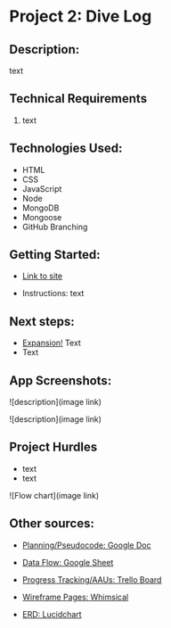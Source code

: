 # Project 2: Dive Log

## Description:
text

## Technical Requirements
1. text

## Technologies Used: 
* HTML
* CSS
* JavaScript
* Node
* MongoDB
* Mongoose
* GitHub Branching

## Getting Started: 

* [Link to site]("")

* Instructions: text

## Next steps: 

* [Expansion!]("") Text
* Text

## App Screenshots:

![description](image link)

![description](image link)

## Project Hurdles
* text
* text

![Flow chart](image link)

## Other sources: 

* [Planning/Pseudocode: Google Doc](https://docs.google.com/document/d/1AZvyxvdnltxkjQmsthisayq21--fnwLX5ruJO0g98dk/edit?usp=sharing)

* [Data Flow: Google Sheet](https://docs.google.com/spreadsheets/d/1FWgW4MXwyAINuuvfisloNnvXlRBv9NIRCU9RaLkd3xs/edit?usp=sharing)

* [Progress Tracking/AAUs: Trello Board](https://trello.com/b/9zCsQ2QU/project-2-flash-cards)

* [Wireframe Pages: Whimsical](https://whimsical.com/project-2-flash-cards-V4m9vgEdUeR6wBrFP1uoEr)

* [ERD: Lucidchart](https://lucid.app/lucidchart/c21ddceb-c136-4b10-885b-a41790babade/edit?page=0_0&invitationId=inv_95a520de-bfd8-4610-a430-0cdf9dd83f26#)

